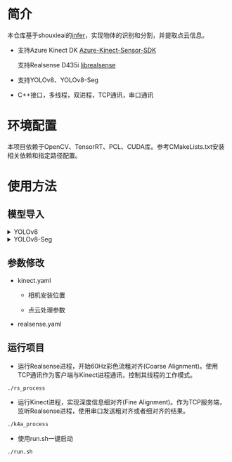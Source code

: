 
# 简介

本仓库基于shouxieai的[infer](https://github.com/shouxieai/infer)，实现物体的识别和分割，并提取点云信息。

* 支持Azure Kinect DK [Azure-Kinect-Sensor-SDK](https://github.com/microsoft/Azure-Kinect-Sensor-SDK)  

    支持Realsense D435i [librealsense](https://github.com/IntelRealSense/librealsense)

* 支持YOLOv8、YOLOv8-Seg
  
* C++接口，多线程，双进程，TCP通讯，串口通讯

# 环境配置

本项目依赖于OpenCV、TensorRT、PCL、CUDA库。参考CMakeLists.txt安装相关依赖和指定路径配置。

# 使用方法

## 模型导入

<details>
<summary>YOLOv8</summary>

详细参考[YOLOv8推理详解及部署实现](https://blog.csdn.net/qq_40672115/article/details/134276907)

1、下载YOLOv8

```bash
git clone https://github.com/ultralytics/ultralytics.git
```

2、修改YOLOv8源码  

* ultralytics/engine/exporter.py 458行
  
```python
        # output_names = ["output0", "output1"] if isinstance(self.model, SegmentationModel) else ["output0"]
        # dynamic = self.args.dynamic
        # if dynamic:
        #     dynamic = {"images": {0: "batch", 2: "height", 3: "width"}}  # shape(1,3,640,640)
        #     if isinstance(self.model, SegmentationModel):
        #         dynamic["output0"] = {0: "batch", 2: "anchors"}  # shape(1, 116, 8400)
        #         dynamic["output1"] = {0: "batch", 2: "mask_height", 3: "mask_width"}  # shape(1,32,160,160)
        #     elif isinstance(self.model, DetectionModel):
        #         dynamic["output0"] = {0: "batch", 2: "anchors"}  # shape(1, 84, 8400)

        output_names = ['output0', 'output1'] if isinstance(self.model, SegmentationModel) else ['output0']
        dynamic = self.args.dynamic
        if dynamic:
            dynamic = {'images': {0: 'batch'}}  # shape(1,3,640,640)
            if isinstance(self.model, SegmentationModel):
                dynamic['output0'] = {0: 'batch'}  # shape(1, 116, 8400)
                dynamic['output1'] = {0: 'batch'}  # shape(1,32,160,160)
            elif isinstance(self.model, DetectionModel):
                dynamic['output0'] = {0: 'batch', 2: 'anchors'}  # shape(1, 84, 8400)
```

* ultralytics/nn/modules/head.py
  
```python
    def forward(self, x):
        """Concatenates and returns predicted bounding boxes and class probabilities."""
        if self.end2end:
            return self.forward_end2end(x)

        for i in range(self.nl):
            x[i] = torch.cat((self.cv2[i](x[i]), self.cv3[i](x[i])), 1)
        if self.training:  # Training path
            return x
        y = self._inference(x)
        # return y if self.export else (y, x)
        return y.permute(0, 2, 1) if self.export else (y, x)
```

3、导出onnx

```python
from ultralytics import YOLO
import onnx
model = YOLO("/home/right/Infer/workspace/best.pt")
success = model.export(format="onnx", dynamic=True, simplify=True)
```

4、进入TensoRT路径，生成engine文件

* 进入TensorRT-8.6.1.6/targets/x86_64-linux-gnu/bin

* 使用trtexec将onnx文件进行转换  

    记得取消换行

```bash
./trtexec --onnx=best.onnx --saveEngine=best.engine
```

</details>

<details>
<summary>YOLOv8-Seg</summary>  

详细参考[YOLOv8-Seg推理详解及部署实现](https://blog.csdn.net/qq_40672115/article/details/134277752)

1、下载YOLOv8  

```bash
git clone https://github.com/ultralytics/ultralytics.git
```

2、修改YOLOv8源码  

* ultralytics/engine/exporter.py
  
```python
        # output_names = ["output0", "output1"] if isinstance(self.model, SegmentationModel) else ["output0"]
        # dynamic = self.args.dynamic
        # if dynamic:
        #     dynamic = {"images": {0: "batch", 2: "height", 3: "width"}}  # shape(1,3,640,640)
        #     if isinstance(self.model, SegmentationModel):
        #         dynamic["output0"] = {0: "batch", 2: "anchors"}  # shape(1, 116, 8400)
        #         dynamic["output1"] = {0: "batch", 2: "mask_height", 3: "mask_width"}  # shape(1,32,160,160)
        #     elif isinstance(self.model, DetectionModel):
        #         dynamic["output0"] = {0: "batch", 2: "anchors"}  # shape(1, 84, 8400)

        output_names = ['output0', 'output1'] if isinstance(self.model, SegmentationModel) else ['output0']
        dynamic = self.args.dynamic
        if dynamic:
            dynamic = {'images': {0: 'batch'}}  # shape(1,3,640,640)
            if isinstance(self.model, SegmentationModel):
                dynamic['output0'] = {0: 'batch'}  # shape(1, 116, 8400)
                dynamic['output1'] = {0: 'batch'}  # shape(1,32,160,160)
            elif isinstance(self.model, DetectionModel):
                dynamic['output0'] = {0: 'batch', 2: 'anchors'}  # shape(1, 84, 8400)
```

* ultralytics/nn/modules/head.py 

```python
    def forward(self, x):
        """Return model outputs and mask coefficients if training, otherwise return outputs and mask coefficients."""
        p = self.proto(x[0])  # mask protos
        bs = p.shape[0]  # batch size

        mc = torch.cat([self.cv4[i](x[i]).view(bs, self.nm, -1) for i in range(self.nl)], 2)  # mask coefficients
        x = Detect.forward(self, x)
        print(mc.shape, x.shape)
        if self.training:
            return x, mc, p
        x = x.transpose(1, 2)
        # return (torch.cat([x, mc], 1), p) if self.export else (torch.cat([x[0], mc], 1), (x[1], mc, p))
        return (torch.cat([x, mc], 1).permute(0, 2, 1), p) if self.export else (torch.cat([x[0], mc], 1), (x[1], mc, p)) #这里和推文不一样
```

3、导出onnx

```python
from ultralytics import YOLO
import onnx
model = YOLO("/home/right/Infer/workspace/best_seg.pt")
success = model.export(format="onnx", dynamic=True, simplify=True)
```

4、进入TensoRT路径，生成engine文件

* 进入TensorRT-8.6.1.6/targets/x86_64-linux-gnu/bin

* 使用trtexec将onnx文件进行转换  

    记得取消换行

```bash
./trtexec --onnx=best_seg.onnx --saveEngine=best_seg.transd.engine
```

</details>

## 参数修改
  
* kinect.yaml
    * 相机安装位置

    * 点云处理参数

* realsense.yaml

## 运行项目

* 运行Realsense进程，开始60Hz彩色流粗对齐(Coarse Alignment)。使用TCP通讯作为客户端与Kinect进程通讯，控制其线程的工作模式。

```bash
./rs_process 
```

* 运行Kinect进程，实现深度信息细对齐(Fine Alignment)。作为TCP服务端，监听Realsense进程，使用串口发送粗对齐或者细对齐的结果。
  
```bash
./k4a_process
```

* 使用run.sh一键启动
  
```bash
./run.sh
```